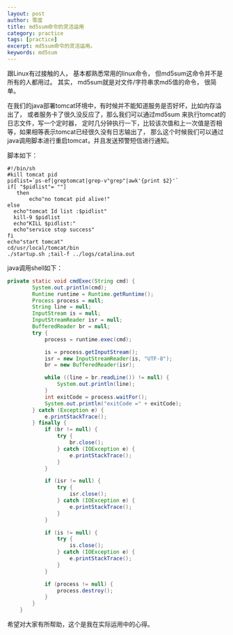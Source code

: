 ```yaml
---
layout: post 
author: 零度 
title: md5sum命令的灵活运用
category: practice
tags: [practice]
excerpt: md5sum命令的灵活运用。
keywords: md5sum
---
```


跟Linux有过接触的人， 基本都熟悉常用的linux命令， 但md5sum这命令并不是所有的人都用过。 
其实， md5sum就是对文件/字符串求md5值的命令， 很简单。

在我们的java部署tomcat环境中，有时候并不能知道服务是否好坏，比如内存溢出了，
或者服务卡了很久没反应了，那么我们可以通过md5sum 来执行tomcat的日志文件，写一个定时器，
定时几分钟执行一下，比较该次值和上一次值是否相等，如果相等表示tomcat已经很久没有日志输出了，
那么这个时候我们可以通过java调用脚本进行重启tomcat，并且发送预警短信进行通知。

脚本如下：

```
#!/bin/sh
#kill tomcat pid
pidlist=`ps-ef|greptomcat|grep-v"grep"|awk'{print $2}'`
if[ "$pidlist"= ""]
   then
       echo"no tomcat pid alive!"
else
  echo"tomcat Id list :$pidlist"
  kill-9 $pidlist
  echo"KILL $pidlist:"
  echo"service stop success"
fi
echo"start tomcat"
cd/usr/local/tomcat/bin
./startup.sh ;tail-f ../logs/catalina.out
```


java调用shell如下：
``` java
private static void cmdExec(String cmd) {
		System.out.println(cmd);
		Runtime runtime = Runtime.getRuntime();
		Process process = null;
		String line = null;
		InputStream is = null;
		InputStreamReader isr = null;
		BufferedReader br = null;
		try {
			process = runtime.exec(cmd);

			is = process.getInputStream();
			isr = new InputStreamReader(is, "UTF-8");
			br = new BufferedReader(isr);

			while ((line = br.readLine()) != null) {
				System.out.println(line);
			}
			int exitCode = process.waitFor();
			System.out.println("exitCode =" + exitCode);
		} catch (Exception e) {
			e.printStackTrace();
		} finally {
			if (br != null) {
				try {
					br.close();
				} catch (IOException e) {
					e.printStackTrace();
				}
			}

			if (isr != null) {
				try {
					isr.close();
				} catch (IOException e) {
					e.printStackTrace();
				}
			}

			if (is != null) {
				try {
					is.close();
				} catch (IOException e) {
					e.printStackTrace();
				}
			}

			if (process != null) {
				process.destroy();
			}
		}
	}
```

希望对大家有所帮助，这个是我在实际运用中的心得。